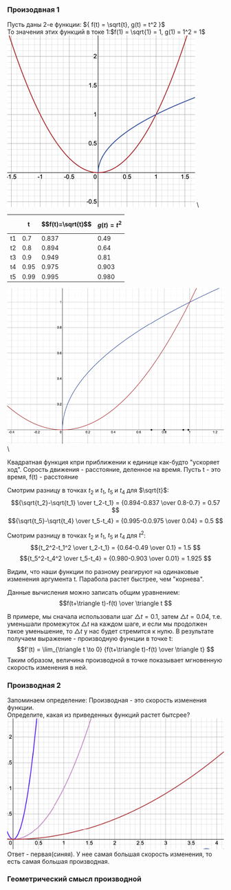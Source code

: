 ### Произодвная 1
Пусть даны 2-е функции: ${ f(t) = \sqrt{t}, g(t) = t^2 }$ \
То значения этих функций в токе 1:$f(1) = \sqrt{1} = 1, g(1) = 1^2 = 1$ \
![](imgs/math1.png) \

| |t|$$f(t)=\sqrt{t}$$|$$g(t)=t^2$$|
|--|--|--|--|
|t1|0.7|0.837|0.49|
|t2|0.8|0.894|0.64|
|t3|0.9|0.949|0.81|
|t4|0.95|0.975|0.903|
|t5|0.99|0.995|0.980|

![](imgs/math2.png) \

Квадратная функция кпри приближении к единице как-будто "ускоряет ход".
Сорость движения - расстояние, деленное на время. 
Пусть t - это время, f(t) - расстояние

Cмотрим разницу в точках $t_2$ и $t_1$, $t_5$ и $t_4$ для $\sqrt{t}$:
$${\sqrt{t_2}-\sqrt{t_1} \over t_2-t_1} = {0.894-0.837 \over 0.8-0.7} = 0.57 $$
$${\sqrt{t_5}-\sqrt{t_4} \over t_5-t_4} = {0.995-0.0.975 \over 0.04} = 0.5 $$

Cмотрим разницу в точках $t_2$ и $t_1$, $t_5$ и $t_4$  для $t^2$:
$${t_2^2-t_1^2 \over t_2-t_1} = {0.64-0.49 \over 0.1} = 1.5 $$
$${t_5^2-t_4^2 \over t_5-t_4} = {0.980-0.903 \over 0.01} = 1.925 $$

Видим, что наши функции по разному реагируют на одинаковые изменения аргумента t.
Парабола растет быстрее, чем "корнева".

Данные вычисления можно записать общим уравнением:
$$f(t+\triangle t)-f(t) \over \triangle t $$

В примере, мы сначала использовали шаг $\triangle t = 0.1$, затем $\triangle t = 0.04$, т.е. уменьшали
промежуток $\triangle t$ на каждом шаге, и если мы продолжен такое уменьшение, то $\triangle t$ у нас будет стремится к нулю. В результате получаем выражение - производную функции в точке t:
$$f'(t) = \lim_{\triangle t \to 0} {f(t+\triangle t)-f(t) \over \triangle t} $$
Таким образом, величина производной в точке показывает мгновенную скорость изменения в ней.

### Производная 2
Запоминаем определение: Производная - это скорость изменения функции. \
Определите, какая из приведенных функций растет бытсрее? \
![](imgs/math4.png) \
Ответ - первая(синяя). У нее самая большая скорость изменения, то есть самая большая производная.

### Геометрический смысл производной